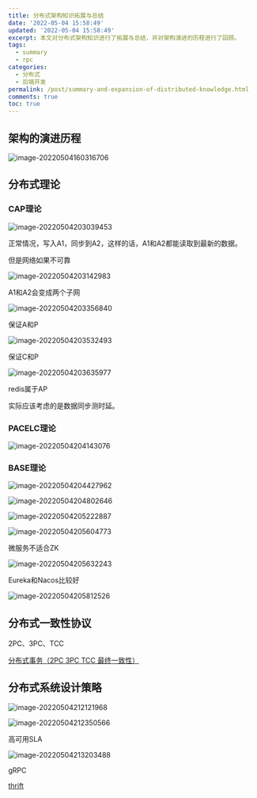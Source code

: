 ```yaml
---
title: 分布式架构知识拓展与总结
date: '2022-05-04 15:58:49'
updated: '2022-05-04 15:58:49'
excerpt: 本文对分布式架构知识进行了拓展与总结，并对架构演进的历程进行了回顾。
tags:
  - summary
  - rpc
categories:
  - 分布式
  - 后端开发
permalink: /post/summary-and-expansion-of-distributed-knowledge.html
comments: true
toc: true
---
```

## 架构的演进历程

![image-20220504160316706](https://img1.terwer.space/image-20220504160316706.png)

## 分布式理论

### CAP理论

![image-20220504203039453](https://img1.terwer.space/image-20220504203039453.png)

正常情况，写入A1，同步到A2，这样的话，A1和A2都能读取到最新的数据。



但是网络如果不可靠

![image-20220504203142983](https://img1.terwer.space/image-20220504203142983.png)

A1和A2会变成两个子网



![image-20220504203356840](https://img1.terwer.space/image-20220504203356840.png)

保证A和P

![image-20220504203532493](https://img1.terwer.space/image-20220504203532493.png)



保证C和P

![image-20220504203635977](https://img1.terwer.space/image-20220504203635977.png)

redis属于AP



实际应该考虑的是数据同步测时延。

### PACELC理论

![image-20220504204143076](https://img1.terwer.space/image-20220504204143076.png)

### BASE理论

![image-20220504204427962](https://img1.terwer.space/image-20220504204427962.png)

![image-20220504204802646](https://img1.terwer.space/image-20220504204802646.png)

![image-20220504205222887](https://img1.terwer.space/image-20220504205222887.png)

![image-20220504205604773](https://img1.terwer.space/image-20220504205604773.png)

微服务不适合ZK

![image-20220504205632243](https://img1.terwer.space/image-20220504205632243.png)

Eureka和Nacos比较好

![image-20220504205812526](https://img1.terwer.space/image-20220504205812526.png)

## 分布式一致性协议

 2PC、3PC、TCC

[分布式事务（2PC 3PC TCC 最终一致性）](https://juejin.cn/post/6912462666187407367)

## 分布式系统设计策略

![image-20220504212121968](https://img1.terwer.space/image-20220504212121968.png)



![image-20220504212350566](https://img1.terwer.space/image-20220504212350566.png)



高可用SLA

![image-20220504213203488](https://img1.terwer.space/image-20220504213203488.png)

gRPC

[thrift](https://github.com/apache/thrift)
